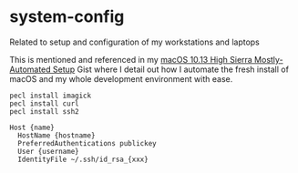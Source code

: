 # system-config
Related to setup and configuration of my workstations and laptops

This is mentioned and referenced in my [macOS 10.13 High Sierra Mostly-Automated Setup](https://gist.github.com/kevinelliott/39c453d305e40c8f157452aee87fa9d8) Gist where I detail out how I automate the fresh install of macOS and my whole development environment with ease.



```
pecl install imagick
pecl install curl
pecl install ssh2
```


```
Host {name}
  HostName {hostname}
  PreferredAuthentications publickey
  User {username}
  IdentityFile ~/.ssh/id_rsa_{xxx}
```